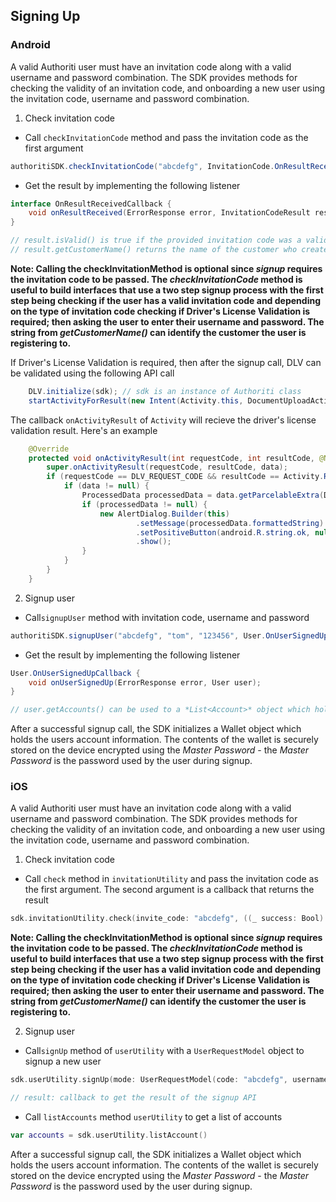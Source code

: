 ## Signing Up

### Android

A valid Authoriti user must have an invitation code along with a valid username and password combination. The SDK provides methods for checking the validity of an invitation code, and onboarding a new user using the invitation code, username and password combination.

1. Check invitation code

- Call `checkInvitationCode` method and pass the invitation code as the first argument

```java
authoritiSDK.checkInvitationCode("abcdefg", InvitationCode.OnResultReceivedCallback callback)
```

- Get the result by implementing the following listener

```java
interface OnResultReceivedCallback {
	void onResultReceived(ErrorResponse error, InvitationCodeResult result)
}

// result.isValid() is true if the provided invitation code was a valid invitation code.
// result.getCustomerName() returns the name of the customer who created the invitation code.
```

**Note: Calling the checkInvitationMethod is optional since _signup_ requires the invitation code to be passed. The _checkInvitationCode_ method is useful to build interfaces that use a two step signup process with the first step being checking if the user has a valid invitation code and depending on the type of invitation code checking if Driver's License Validation is required; then asking the user to enter their username and password. The string from _getCustomerName()_ can identify the customer the user is registering to.**

If Driver's License Validation is required, then after the signup call, DLV can be validated using the following API call

```java
	DLV.initialize(sdk); // sdk is an instance of Authoriti class
	startActivityForResult(new Intent(Activity.this, DocumentUploadActivity.class), DLV_REQUEST_CODE);
```

The callback `onActivityResult` of `Activity` will recieve the driver's license validation result. Here's an example

```java
	@Override
    protected void onActivityResult(int requestCode, int resultCode, @Nullable Intent data) {
        super.onActivityResult(requestCode, resultCode, data);
        if (requestCode == DLV_REQUEST_CODE && resultCode == Activity.RESULT_OK) {
            if (data != null) {
                ProcessedData processedData = data.getParcelableExtra(DLV.EXTRA_PROCESSED_DATA);
                if (processedData != null) {
                    new AlertDialog.Builder(this)
                            .setMessage(processedData.formattedString)
                            .setPositiveButton(android.R.string.ok, null)
                            .show();
                }
            }
        }
    }
```

2. Signup user

- Call`signupUser` method with invitation code, username and password

```java
authoritiSDK.signupUser("abcdefg", "tom", "123456", User.OnUserSignedUpCallback callback)
```

- Get the result by implementing the following listener

```java
User.OnUserSignedUpCallback {
	void onUserSignedUp(ErrorResponse error, User user);
}

// user.getAccounts() can be used to a *List<Account>* object which holds the list of accounts that the signup call imported.
```

After a successful signup call, the SDK initializes a Wallet object which holds the users account information. The contents of the wallet is securely stored on the device encrypted using the _Master Password_ - the _Master Password_ is the password used by the user during signup.


### iOS

A valid Authoriti user must have an invitation code along with a valid username and password combination. The SDK provides methods for checking the validity of an invitation code, and onboarding a new user using the invitation code, username and password combination.

1. Check invitation code

- Call `check` method in `invitationUtility` and pass the invitation code as the first argument. The second argument is a callback that returns the result

```swift
sdk.invitationUtility.check(invite_code: "abcdefg", ((_ success: Bool) -> Void))
```

**Note: Calling the checkInvitationMethod is optional since _signup_ requires the invitation code to be passed. The _checkInvitationCode_ method is useful to build interfaces that use a two step signup process with the first step being checking if the user has a valid invitation code and depending on the type of invitation code checking if Driver's License Validation is required; then asking the user to enter their username and password. The string from _getCustomerName()_ can identify the customer the user is registering to.**

2. Signup user

- Call`signUp` method of `userUtility` with a `UserRequestModel` object to signup a new user

```swift
sdk.userUtility.signUp(mode: UserRequestModel(code: "abcdefg", username: "username", password: "pwd"), result: (model, error) -> void)

// result: callback to get the result of the signup API
```

- Call `listAccounts` method `userUtility` to get a list of accounts

```swift
var accounts = sdk.userUtility.listAccount()
```

After a successful signup call, the SDK initializes a Wallet object which holds the users account information. The contents of the wallet is securely stored on the device encrypted using the _Master Password_ - the _Master Password_ is the password used by the user during signup.
